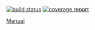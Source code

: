 [![build status](https://git.laquadrature.net/memopol/memopol/badges/master/build.svg)](https://git.laquadrature.net/memopol/memopol/commits/master)
[![coverage report](https://git.laquadrature.net/memopol/memopol/badges/master/coverage.svg)](https://git.laquadrature.net/memopol/memopol/commits/master)

[Manual](http://memopol.readthedocs.io/en/master/index.html)